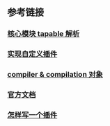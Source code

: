 
## 参考链接
### [核心模块 tapable 解析](https://www.jianshu.com/p/273e1c9904d2)
### [实现自定义插件](https://juejin.im/post/5beb8875e51d455e5c4dd83f#heading-20)
### [compiler & compilation 对象](https://zoumiaojiang.com/article/what-is-real-webpack-plugin/)
### [官方文档](https://webpack.js.org/api/compiler-hooks/)
### [怎样写一个插件](https://github.com/lcxfs1991/blog/issues/1)
